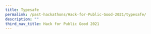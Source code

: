 ```yaml
---
title: Typesafe
permalink: /past-hackathons/Hack-for-Public-Good-2021/typesafe/
description: ""
third_nav_title: Hack for Public Good 2021
---
```

